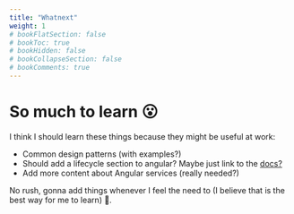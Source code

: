 ```yaml
---
title: "Whatnext"
weight: 1
# bookFlatSection: false
# bookToc: true
# bookHidden: false
# bookCollapseSection: false
# bookComments: true
---
```

# So much to learn 😮
I think I should learn these things because they might be useful at work:

* Common design patterns (with examples?)
* Should add a lifecycle section to angular? Maybe just link to the [docs?](https://angular.io/guide/lifecycle-hooks)
* Add more content about Angular services (really needed?)

No rush, gonna add things whenever I feel the need to (I believe that is the best way for me to learn) 🍃.